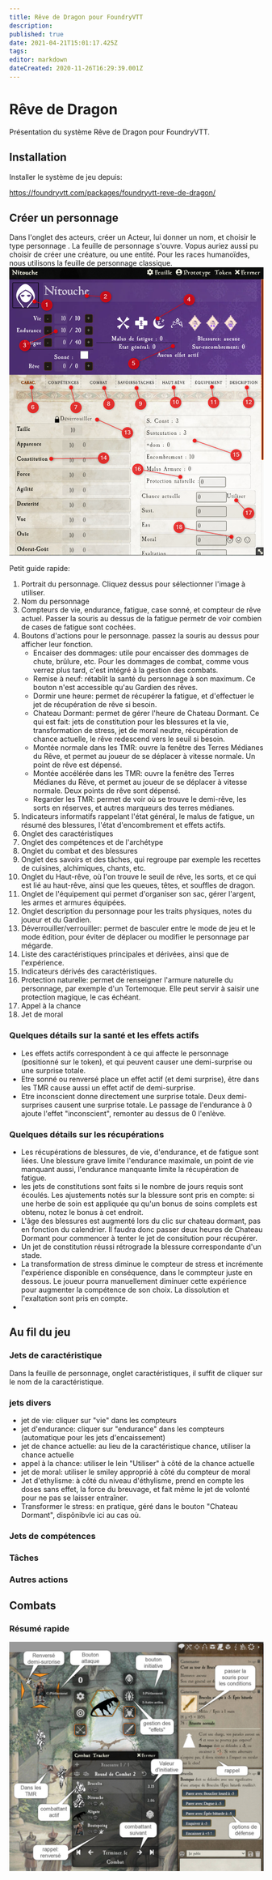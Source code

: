 ```yaml
---
title: Rêve de Dragon pour FoundryVTT
description: 
published: true
date: 2021-04-21T15:01:17.425Z
tags: 
editor: markdown
dateCreated: 2020-11-26T16:29:39.001Z
---
```


# Rêve de Dragon
Présentation du système Rêve de Dragon pour FoundryVTT.

## Installation
Installer le système de jeu depuis:

https://foundryvtt.com/packages/foundryvtt-reve-de-dragon/


## Créer un personnage
Dans l'onglet des  acteurs, créer un Acteur, lui donner un nom, et choisir le type personnage . La feuille de personnage s'ouvre. Vopus auriez aussi pu choisir de créer une créature, ou une entité. Pour les races humanoïdes, nous utilisons la feuille de personnage classique.
![feuille_personnage.png](/images/reve-de-dragon/feuille_personnage.png)

Petit guide rapide:
1. Portrait du personnage. Cliquez dessus pour sélectionner l'image à utiliser.
1. Nom du personnage
1. Compteurs de vie, endurance, fatigue, case sonné, et compteur de rêve actuel. Passer la souris au dessus de la fatigue permetr de voir combien de cases de fatigue sont cochées.
1. Boutons d'actions pour le personnage. passez la souris au dessus pour afficher leur fonction.
	- Encaiser des dommages: utile pour encaisser des dommages de chute, brûlure, etc. Pour les dommages de combat, comme vous verrez plus tard, c'est intégré à la gestion des combats.
	- Remise à neuf: rétablit la santé du personnage à son maximum. Ce bouton n'est accessible qu'au Gardien des rêves.
	- Dormir une heure: permet de récupérer la fatigue, et d'effectuer le jet de récupération de rêve si besoin.
	- Chateau Dormant: permet de gérer l'heure de Chateau Dormant. Ce qui est fait: jets de constitution pour les blessures et la vie, transformation de stress, jet de moral neutre, récupération de chance actuelle, le rêve redescend vers le seuil si besoin.
	- Montée normale dans les TMR: ouvre la fenêtre des Terres Médianes du Rêve, et permet au joueur de se déplacer à vitesse normale. Un point de rêve est dépensé.
	- Montée accélérée dans les TMR: ouvre la fenêtre des Terres Médianes du Rêve, et permet au joueur de se déplacer à vitesse normale. Deux points de rêve sont dépensé.
	- Regarder les TMR: permet de voir où se trouve le demi-rêve, les sorts en réserves, et autres marqueurs des terres médianes.
1. Indicateurs informatifs rappelant l'état général, le malus de fatigue, un résumé des blessures, l'état d'encombrement et effets actifs.
1. Onglet des caractéristiques
1. Onglet des compétences et de l'archétype
1. Onglet du combat et des blessures
1. Onglet des savoirs et des tâches, qui regroupe par exemple les recettes de cuisines, alchimiques, chants, etc.
1. Onglet du Haut-rêve, où l'on trouve le seuil de rêve, les sorts, et ce qui est lié au haut-rêve, ainsi que les queues, têtes, et souffles de dragon.
1. Onglet de l'équipement qui permet d'organiser son sac, gérer l'argent, les armes et armures équipées.
1. Onglet description du personnage pour les traits physiques, notes du joueur et du Gardien.
1. Déverrouiller/verrouiller: permet de basculer entre le mode de jeu et le mode édition, pour éviter de déplacer ou modifier le personnage par mégarde.
1. Liste des caractéristiques principales et dérivées, ainsi que de l'expérience.
1. Indicateurs dérivés des caractéristiques.
1. Protection naturelle: permet de renseigner l'armure naturelle du personnage, par exemple d'un Tortemoque. Elle peut servir à saisir une protection magique, le cas échéant.
1. Appel à la chance
1. Jet de moral

### Quelques détails sur la santé et les effets actifs

* Les effets actifs correspondent à ce qui affecte le personnage (positionné sur le token), et qui peuvent causer une demi-surprise ou une surprise totale.
* Etre sonné ou renversé place un effet actif (et demi surprise), être dans les TMR cause aussi un effet actif de demi-surprise.
* Etre inconscient donne directement une surprise totale. Deux demi-surprises causent une surprise totale. Le passage de l'endurance à 0 ajoute l'effet "inconscient", remonter au dessus de 0 l'enlève.

### Quelques détails sur les récupérations
* Les récupérations de blessures, de vie, d'endurance, et de fatigue sont liées. Une blessure grave limite l'endurance maximale, un point de vie manquant aussi, l'endurance manquante limite la récupération de fatigue.
* les jets de constitutions sont faits si le nombre de jours requis sont écoulés. Les ajustements notés sur la blessure sont pris en compte: si une herbe de soin est appliquée qu qu'un bonus de soins complets est obtenu, notez le bonus à cet endroit.
* L'âge des blessures est augmenté lors du clic sur chateau dormant, pas en fonction du calendrier. Il faudra donc passer deux heures de Chateau Dormant pour commencer à tenter le jet de consitution pour récupérer.
* Un jet de constitution réussi rétrograde la blessure correspondante d'un stade.
* La transformation de stress diminue le compteur de stress et incrémente l'expérience disponible en conséquence, dans le commpteur juste en dessous. Le joueur pourra manuellement diminuer cette expérience pour augmenter la compétence de son choix. La dissolution et l'exaltation sont pris en compte.
* 

## Au fil du jeu


### Jets de caractéristique
Dans la feuille de personnage, onglet caractéristiques, il suffit de cliquer sur le nom de la caractéristique.

### jets divers
* jet de vie: cliquer sur "vie" dans les compteurs
* jet d'endurance: cliquer sur "endurance" dans les compteurs (automatique pour les jets d'encaissement)
* jet de chance actuelle: au lieu de la caractéristique chance, utiliser la chance actuelle
* appel à la chance: utiliser le lein "Utiliser" à côté de la chance actuelle
* jet de moral: utiliser le smiley approprié à côté du compteur de moral
* Jet d'ethylisme: à côté du niveau d'éthylisme, prend en compte les doses sans effet, la force du breuvage, et fait même le jet de volonté pour ne pas se laisser entraîner.
* Transformer le stress: en pratique, géré dans le bouton "Chateau Dormant", dispônibvle ici au cas où.

### Jets de compétences

### Tâches

### Autres actions

## Combats

### Résumé rapide

![resume-combat.jpg](/images/reve-de-dragon/resume-combat.jpg)


